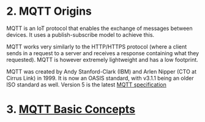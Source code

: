 # 2. MQTT Origins

MQTT is an IoT protocol that enables the exchange of messages between devices. It uses a publish-subscribe model to achieve this.

MQTT works very similarly to the HTTP/HTTPS protocol (where a client sends in a request to a server and receives a response containing what they requested). MQTT is however extremely lightweight and has a low footprint.

MQTT was created by Andy Stanford-Clark (IBM) and Arlen Nipper (CTO at Cirrus Link) in 1999. It is now an OASIS standard, with v3.1.1 being an older ISO standard as well. Version 5 is the latest [MQTT specification](https://mqtt.org/mqtt-specification/)

# 3. [MQTT Basic Concepts](/Eclipse_Paho/03_mqtt_basic_concepts.md)